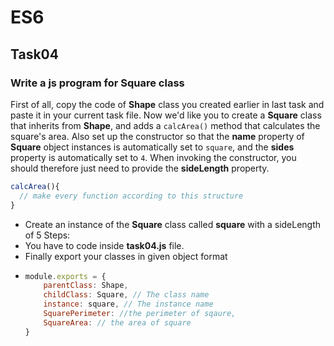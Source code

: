 # ES6
## Task04
### Write a js program for Square class
First of all, copy the code of **Shape** class you created earlier in last task and paste it in your current task file. Now we'd like you to create a **Square** class that inherits from **Shape**, and adds a `calcArea()` method that calculates the square's area. Also set up the constructor so that the **name** property of **Square** object instances is automatically set to `square`, and the **sides** property is automatically set to `4`. When invoking the constructor, you should therefore just need to provide the **sideLength** property.
```js
calcArea(){
  // make every function according to this structure
}
```
* Create an instance of the **Square** class called **square** with a sideLength of 5
Steps:
* You have to code inside **task04.js** file.
* Finally export your classes in given object format  
* ```js
  module.exports = {
      parentClass: Shape,
      childClass: Square, // The class name
      instance: square, // The instance name
      SquarePerimeter: //the perimeter of sqaure,
      SquareArea: // the area of square
  }
  ```